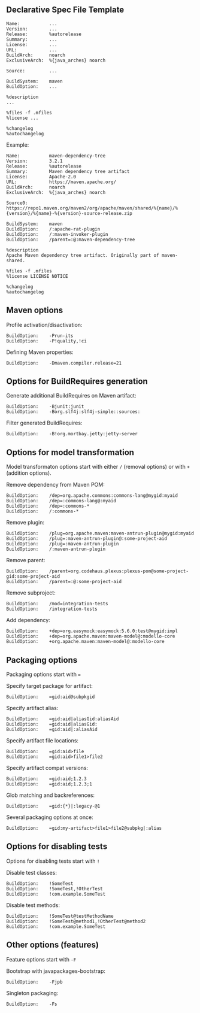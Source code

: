 Declarative Spec File Template
------------------------------

```
Name:           ...
Version:        ...
Release:        %autorelease
Summary:        ...
License:        ...
URL:            ...
BuildArch:      noarch
ExclusiveArch:  %{java_arches} noarch

Source:         ...

BuildSystem:    maven
BuildOption:    ...

%description
...

%files -f .mfiles
%license ...

%changelog
%autochangelog
```

Example:

```
Name:           maven-dependency-tree
Version:        3.2.1
Release:        %autorelease
Summary:        Maven dependency tree artifact
License:        Apache-2.0
URL:            https://maven.apache.org/
BuildArch:      noarch
ExclusiveArch:  %{java_arches} noarch

Source0:        https://repo1.maven.org/maven2/org/apache/maven/shared/%{name}/%{version}/%{name}-%{version}-source-release.zip

BuildSystem:    maven
BuildOption:    /:apache-rat-plugin
BuildOption:    /:maven-invoker-plugin
BuildOption:    /parent=:@:maven-dependency-tree

%description
Apache Maven dependency tree artifact. Originally part of maven-shared.

%files -f .mfiles
%license LICENSE NOTICE

%changelog
%autochangelog
```


Maven options
-------------

Profile activation/disactivation:

    BuildOption:    -Prun-its
    BuildOption:    -P!quality,!ci

Defining Maven properties:

    BuildOption:    -Dmaven.compiler.release=21


Options for BuildRequires generation
------------------------------------

Generate additional BuildRequires on Maven artifact:

    BuildOption:    -Bjunit:junit
    BuildOption:    -Borg.slf4j:slf4j-simple::sources:

Filter generated BuildRequires:

    BuildOption:    -B!org.mortbay.jetty:jetty-server


Options for model transformation
--------------------------------

Model transformaton options start with either `/` (removal options) or
with `+` (addition options).

Remove dependency from Maven POM:

    BuildOption:    /dep=org.apache.commons:commons-lang@mygid:myaid
    BuildOption:    /dep=:commons-lang@:myaid
    BuildOption:    /dep=:commons-*
    BuildOption:    /:commons-*

Remove plugin:

    BuildOption:    /plug=org.apache.maven:maven-antrun-plugin@mygid:myaid
    BuildOption:    /plug=:maven-antrun-plugin@:some-project-aid
    BuildOption:    /plug=:maven-antrun-plugin
    BuildOption:    /:maven-antrun-plugin

Remove parent:

    BuildOption:    /parent=org.codehaus.plexus:plexus-pom@some-project-gid:some-project-aid
    BuildOption:    /parent=:@:some-project-aid

Remove subproject:

    BuildOption:    /mod=integration-tests
    BuildOption:    /integration-tests

Add dependency:

    BuildOption:    +dep=org.easymock:easymock:5.6.0:test@mygid:impl
    BuildOption:    +dep=org.apache.maven:maven-model@:modello-core
    BuildOption:    +org.apache.maven:maven-model@:modello-core


Packaging options
-----------------

Packaging options start with `=`

Specify target package for artifact:

    BuildOption:    =gid:aid@subpkgid

Specify artifact alias:

    BuildOption:    =gid:aid|aliasGid:aliasAid
    BuildOption:    =gid:aid|aliasGid:
    BuildOption:    =gid:aid|:aliasAid

Specify artifact file locations:

    BuildOption:    =gid:aid>file
    BuildOption:    =gid:aid>file1>file2

Specify artifact compat versions:

    BuildOption:    =gid:aid;1.2.3
    BuildOption:    =gid:aid;1.2.3;1

Glob matching and backreferences:

    BuildOption:    =gid:{*}|:legacy-@1

Several packaging options at once:

    BuildOption:    =gid:my-artifact>file1>file2@subpkg|:alias


Options for disabling tests
---------------------------

Options for disabling tests start with `!`

Disable test classes:

    BuildOption:    !SomeTest
    BuildOption:    !SomeTest,!OtherTest
    BuildOption:    !com.example.SomeTest

Disable test methods:

    BuildOption:    !SomeTest@testMethodName
    BuildOption:    !SomeTest@method1,!OtherTest@method2
    BuildOption:    !com.example.SomeTest


Other options (features)
------------------------

Feature options start with `-F`

Bootstrap with javapackages-bootstrap:

    BuildOption:    -Fjpb

Singleton packaging:

    BuildOption:    -Fs

